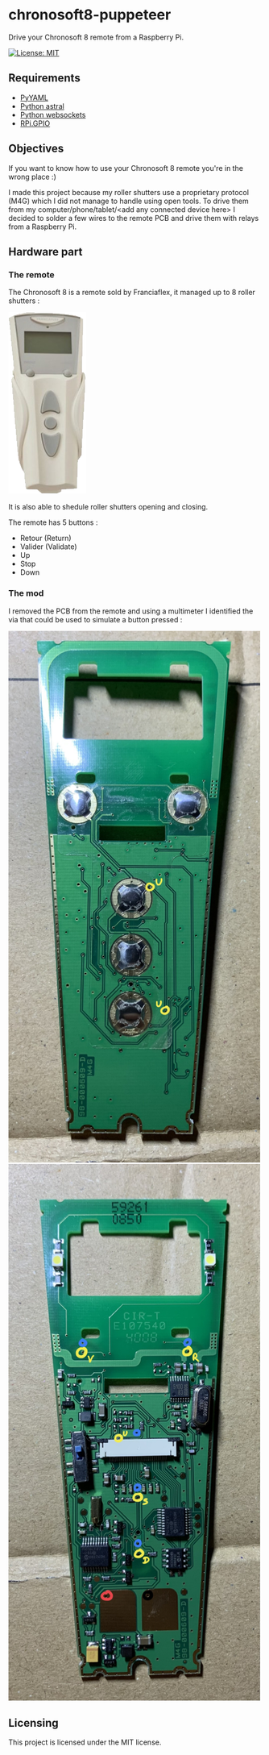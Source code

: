 # chronosoft8-puppeteer
Drive your Chronosoft 8 remote from a Raspberry Pi.

[![License: MIT](https://img.shields.io/badge/License-MIT-yellow.svg)](https://opensource.org/licenses/MIT)

## Requirements
- [PyYAML](https://pyyaml.org)
- [Python astral](https://github.com/sffjunkie/astral)
- [Python websockets](https://websockets.readthedocs.io/en/stable/)
- [RPi.GPIO](http://sourceforge.net/projects/raspberry-gpio-python/)

## Objectives
If you want to know how to use your Chronosoft 8 remote you're in the wrong place :)

I made this project because my roller shutters use a proprietary protocol (M4G) which I did not manage to handle using open tools. To drive them from my computer/phone/tablet/\<add any connected device here\> I decided to solder a few wires to the remote PCB and drive them with relays from a Raspberry Pi.

## Hardware part
### The remote
The Chronosoft 8 is a remote sold by Franciaflex, it managed up to 8 roller shutters :

![Chronosoft 8](https://github.com/mika1337/chronosoft8-puppeteer/blob/master/img/remote.png?raw=true)

It is also able to shedule roller shutters opening and closing.

The remote has 5 buttons :
- Retour (Return)
- Valider (Validate)
- Up
- Stop
- Down

### The mod
I removed the PCB from the remote and using a multimeter I identified the via that could be used to simulate a button pressed :

<img src="https://github.com/mika1337/chronosoft8-puppeteer/blob/master/img/remote_back.jpg?raw=true" width="500"/><img src="https://github.com/mika1337/chronosoft8-puppeteer/blob/master/img/remote_front.jpg?raw=true" width="500"/>


## Licensing
This project is licensed under the MIT license.
